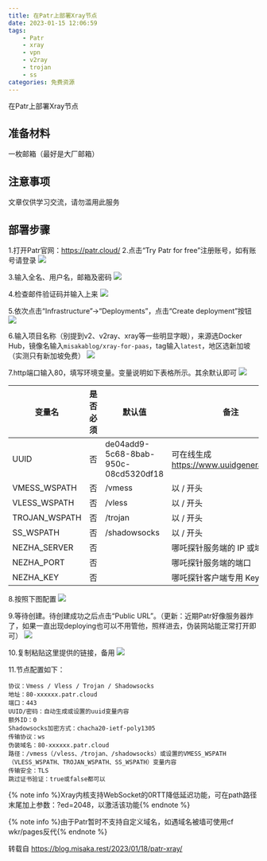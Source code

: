 ```yaml
---
title: 在Patr上部署Xray节点
date: 2023-01-15 12:06:59
tags:
	- Patr
	- xray
	- vpn
	- v2ray
	- trojan
	- ss
categories: 免费资源
---
```

在Patr上部署Xray节点
<!--more-->
## 准备材料
一枚邮箱（最好是大厂邮箱）
## 注意事项
文章仅供学习交流，请勿滥用此服务

## 部署步骤
1.打开Patr官网：https://patr.cloud/
2.点击“Try Patr for free”注册账号，如有账号请登录
![](https://img.baxx.eu.org/202302112224710.png)

3.输入全名、用户名，邮箱及密码
![](https://img.baxx.eu.org/202302112225954.png)

4.检查邮件验证码并输入上来
![](https://img.baxx.eu.org/202302112225015.png)

5.依次点击“Infrastructure”→“Deployments”，点击“Create deployment”按钮
![](https://img.baxx.eu.org/202302112225367.png)

6.输入项目名称（别提到v2、v2ray、xray等一些明显字眼），来源选Docker Hub，镜像名输入```misakablog/xray-for-paas```，tag输入```latest```，地区选新加坡（实测只有新加坡免费）
![](https://img.baxx.eu.org/202302112225086.png)

7.http端口输入80，填写环境变量。变量说明如下表格所示。其余默认即可
![](https://img.baxx.eu.org/202302112226489.png)

  | 变量名 | 是否必须 | 默认值 | 备注 |
  | ------------ | ------ | ------ | ------ |
  | UUID         | 否 | de04add9-5c68-8bab-950c-08cd5320df18 | 可在线生成 https://www.uuidgenerator.net/ |
  | VMESS_WSPATH | 否 | /vmess | 以 / 开头 |
  | VLESS_WSPATH | 否 | /vless | 以 / 开头 |
  | TROJAN_WSPATH | 否 | /trojan | 以 / 开头 |
  | SS_WSPATH | 否 | /shadowsocks | 以 / 开头 |
  | NEZHA_SERVER | 否 |        | 哪吒探针服务端的 IP 或域名 |
  | NEZHA_PORT   | 否 |        | 哪吒探针服务端的端口 |
  | NEZHA_KEY    | 否 |        | 哪吒探针客户端专用 Key |
8.按照下图配置
![](https://img.baxx.eu.org/202302112227284.png)

9.等待创建。待创建成功之后点击“Public URL”。（更新：近期Patr好像服务器炸了，如果一直出现deploying也可以不用管他，照样进去，伪装网站能正常打开即可）
![](https://img.baxx.eu.org/202302112227903.png)

10.复制粘贴这里提供的链接，备用
![](https://img.baxx.eu.org/202302112228276.png)

11.节点配置如下：
```
协议：Vmess / Vless / Trojan / Shadowsocks
地址：80-xxxxxx.patr.cloud
端口：443
UUID/密码：自动生成或设置的uuid变量内容
额外ID：0
Shadowsocks加密方式：chacha20-ietf-poly1305
传输协议：ws
伪装域名：80-xxxxxx.patr.cloud
路径：/vmess（/vless、/trojan、/shadowsocks）或设置的VMESS_WSPATH（VLESS_WSPATH、TROJAN_WSPATH、SS_WSPATH）变量内容
传输安全：TLS
跳过证书验证：true或false都可以
```
{% note info %}Xray内核支持WebSocket的0RTT降低延迟功能，可在path路径末尾加上参数：?ed=2048，以激活该功能{% endnote %}

{% note info %}由于Patr暂时不支持自定义域名，如遇域名被墙可使用cf wkr/pages反代{% endnote %}

转载自 https://blog.misaka.rest/2023/01/18/patr-xray/
